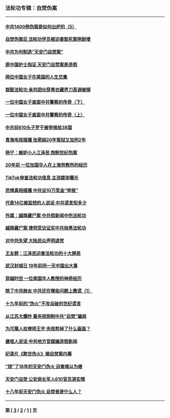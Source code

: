 ### 法轮功专辑：自焚伪案
---
#### [中共1400例伪案是如何出炉的（5）](../../pages/nf5562/n13226831.md?10140430) 
#### [自焚伪案后 法轮功学员被迫害致死案例剧增](../../pages/nf5562/n13190600.md?10140430) 
#### [中共为何制造“天安门自焚案”](../../pages/nf5562/n13183270.md?10140430) 
#### [原中国护士指证 天安门自焚案是造假](../../pages/nf5562/n13172289.md?10140430) 
#### [两位中国女子在美国的人生交集](../../pages/nf5562/n13156138.md?10140430) 
#### [栽赃法轮功 亲共团伙穿黑衣藏界刀高调被捕](../../pages/nf5562/n13073780.md?10140430) 
#### [一位中国女子直面中共警察的传奇（下）](../../pages/nf5562/n12989706.md?10140430) 
#### [一位中国女子直面中共警察的传奇（上）](../../pages/nf5562/n12985072.md?10140430) 
#### [中共前610头子罗干被举报给38国](../../pages/nf5562/n12975419.md?10140430) 
#### [青海电视插播 张荣娟20年冤狱又加刑2年](../../pages/nf5562/n12738166.md?10140430) 
#### [杨宁：嫉妒小人江泽民 炮制世纪伪案](../../pages/nf5562/n12724108.md?10140430) 
#### [20年前 一位加国华人在上海劳教所的经历](../../pages/nf5562/n12707932.md?10140430) 
#### [TikTok审查法轮功信息 主流媒体曝光](../../pages/nf5562/n12362336.md?10140430) 
#### [恐惧真相插播 中共设10万奖金“举报”](../../pages/nf5562/n12306396.md?10140430) 
#### [代表14亿被监控的人说话 中共谎言知多少](../../pages/nf5562/n12297484.md?10140430) 
#### [外媒：越南藏尸案 中共假新闻中伤法轮功](../../pages/nf5562/n12264411.md?10140430) 
#### [越南藏尸案 律师受访证实中共抹黑法轮功](../../pages/nf5562/n12261878.md?10140430) 
#### [对中共失望 大陆民众声明退党](../../pages/nf5562/n12187315.md?10140430) 
#### [王友群：江泽民迫害法轮功的十大罪恶](../../pages/nf5562/n12169074.md?10140430) 
#### [武汉封城日 19年前同一天中国出大事](../../pages/nf5562/n12150901.md?10140430) 
#### [穿越时空  一位美国华人教授的神奇经历](../../pages/nf5562/n12097460.md?10140430) 
#### [除了中共肺炎 中共还在哪些问题上撒谎（1）](../../pages/nf5562/n11955770.md?10140430) 
#### [十九年前的“伪火”不攻自破的世纪谎言](../../pages/nf5562/n11813238.md?10140430) 
#### [从江苏大爆炸 看央视炮制中共“自焚”骗局](../../pages/nf5562/n11140275.md?10140430) 
#### [为污蔑人权律师王宇 央视剪掉了什么画面？](../../pages/nf5562/n11130142.md?10140430) 
#### [聋哑人说话 中共地方官媒编造假新闻](../../pages/nf5562/n11006067.md?10140430) 
#### [纪录片《欺世伪火》揭自焚案内幕](../../pages/nf5562/n11002664.md?10140430) 
#### [“烧”了18年的天安门伪火 迫害难以为继](../../pages/nf5562/n10996660.md?10140430) 
#### [天安门自焚 公安局长军人610官员道实情](../../pages/nf5562/n10997098.md?10140430) 
#### [十八年前天安门伪火 自焚者是什么人？](../../pages/nf5562/n10996556.md?10140430) 

---
#### 第 [ [3](./3.md?10140430) / [2](./2.md?10140430) / [1](./1.md?10140430) ] 页

